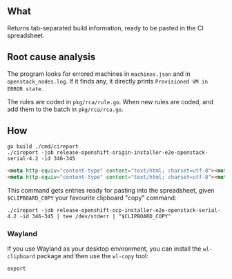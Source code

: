 ## What

Returns tab-separated build information, ready to be pasted in the CI spreadsheet.

## Root cause analysis

The program looks for errored machines in `machines.json` and in `openstack_nodes.log`. If it finds any, it directly prints `Provisioned VM in ERROR state`.

The rules are coded in `pkg/rca/rule.go`. When new rules are coded, and add them to the batch in `pkg/rca/rca.go`.

## How

```shell
go build ./cmd/cireport
./cireport -job release-openshift-origin-installer-e2e-openstack-serial-4.2 -id 346-345
```

```HTML
<meta http-equiv="content-type" content="text/html; charset=utf-8"><meta name="generator" content="cireport"/><table xmlns="http://www.w3.org/1999/xhtml"><tbody><tr><td><a href="https://prow.svc.ci.openshift.org/view/gcs/origin-ci-test/logs/release-openshift-ocp-installer-e2e-openstack-serial-4.2/345">345</a></td><td>2019-12-28 14:37:19 +0000 UTC</td><td>2h11m34s</td><td>SUCCESS</td><td></td><td><a href="https://storage.googleapis.com/origin-ci-test/logs/release-openshift-ocp-installer-e2e-openstack-serial-4.2/345/build-log.txt">https://storage.googleapis.com/origin-ci-test/logs/release-openshift-ocp-installer-e2e-openstack-serial-4.2/345/build-log.txt</a></td><td><a href="https://storage.googleapis.com/origin-ci-test/logs/release-openshift-ocp-installer-e2e-openstack-serial-4.2/345/artifacts/e2e-openstack-serial/machines.json">https://storage.googleapis.com/origin-ci-test/logs/release-openshift-ocp-installer-e2e-openstack-serial-4.2/345/artifacts/e2e-openstack-serial/machines.json</a></td><td><a href="https://storage.googleapis.com/origin-ci-test/logs/release-openshift-ocp-installer-e2e-openstack-serial-4.2/345/artifacts/e2e-openstack-serial/openstack_nodes.log">https://storage.googleapis.com/origin-ci-test/logs/release-openshift-ocp-installer-e2e-openstack-serial-4.2/345/artifacts/e2e-openstack-serial/openstack_nodes.log</a></td><td>cireport</td><td></td></tr></tbody></table>
<meta http-equiv="content-type" content="text/html; charset=utf-8"><meta name="generator" content="cireport"/><table xmlns="http://www.w3.org/1999/xhtml"><tbody><tr><td><a href="https://prow.svc.ci.openshift.org/view/gcs/origin-ci-test/logs/release-openshift-ocp-installer-e2e-openstack-serial-4.2/346">346</a></td><td>2019-12-29 02:38:10 +0000 UTC</td><td>2h22m1s</td><td>FAILURE</td><td></td><td><a href="https://storage.googleapis.com/origin-ci-test/logs/release-openshift-ocp-installer-e2e-openstack-serial-4.2/346/build-log.txt">https://storage.googleapis.com/origin-ci-test/logs/release-openshift-ocp-installer-e2e-openstack-serial-4.2/346/build-log.txt</a></td><td><a href="https://storage.googleapis.com/origin-ci-test/logs/release-openshift-ocp-installer-e2e-openstack-serial-4.2/346/artifacts/e2e-openstack-serial/machines.json">https://storage.googleapis.com/origin-ci-test/logs/release-openshift-ocp-installer-e2e-openstack-serial-4.2/346/artifacts/e2e-openstack-serial/machines.json</a></td><td><a href="https://storage.googleapis.com/origin-ci-test/logs/release-openshift-ocp-installer-e2e-openstack-serial-4.2/346/artifacts/e2e-openstack-serial/openstack_nodes.log">https://storage.googleapis.com/origin-ci-test/logs/release-openshift-ocp-installer-e2e-openstack-serial-4.2/346/artifacts/e2e-openstack-serial/openstack_nodes.log</a></td><td>cireport</td><td>Provisioned VM in ERROR state</td></tr></tbody></table>
```

This command gets entries ready for pasting into the spreadsheet, given `$CLIPBOARD_COPY` your favourite clipboard "copy" command:

```shell
./cireport -job release-openshift-ocp-installer-e2e-openstack-serial-4.2 -id 346-345 | tee /dev/stderr | "$CLIPBOARD_COPY"
```

### Wayland

If you use Wayland as your desktop environment, you can install the `wl-clipboard` package and then use the `wl-copy` tool:

```shell
export
```
